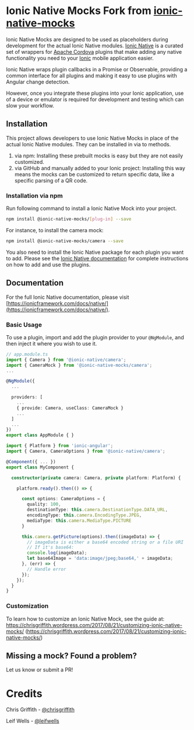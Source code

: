 # Ionic Native Mocks Fork from [ionic-native-mocks](https://github.com/chrisgriffin/ionic-native-mocks)

Ionic Native Mocks are designed to be used as placeholders during development for the actual Ionic Native modules. [Ionic Native](https://github.com/ionic-team/ionic-native) is a curated set of wrappers for [Apache Cordova](https://cordova.apache.org/) plugins that make adding any native functionality you need to your [Ionic](https://ionicframework.com/) mobile application easier.

Ionic Native wraps plugin callbacks in a Promise or Observable, providing a common interface for all plugins and making it easy to use plugins with Angular change detection.

However, once you integrate these plugins into your Ionic application, use of a device or emulator is required for development and testing which can slow your workflow.

## Installation

This project allows developers to use Ionic Native Mocks in place of the actual Ionic Native modules. They can be installed in via to methods.

1. via npm: Installing these prebuilt mocks is easy but they are not easily customized.
2. via GitHub and manually added to your Ionic project: Installing this way means the mocks can be customized to return specific data, like a specific parsing of a QR code.

### Installation via npm

Run following command to install a Ionic Native Mock into your project.

```bash
npm install @ionic-native-mocks/[plug-in] --save
```

For instance, to install the camera mock:

```bash
npm install @ionic-native-mocks/camera --save
```

You also need to install the Ionic Native package for each plugin you want to add. Please see the [Ionic Native documentation](https://ionicframework.com/docs/native/) for complete instructions on how to add and use the plugins.

## Documentation

For the full Ionic Native documentation, please visit [https://ionicframework.com/docs/native/](https://ionicframework.com/docs/native/).

### Basic Usage

To use a plugin, import and add the plugin provider to your `@NgModule`, and then inject it where you wish to use it.

```typescript
// app.module.ts
import { Camera } from '@ionic-native/camera';
import { CameraMock } from '@ionic-native-mocks/camera';
...

@NgModule({
  ...

  providers: [
    ...
    { provide: Camera, useClass: CameraMock }
    ...
  ]
  ...
})
export class AppModule { }
```

```typescript
import { Platform } from 'ionic-angular';
import { Camera, CameraOptions } from '@ionic-native/camera';

@Component({ ... })
export class MyComponent {

  constructor(private camera: Camera, private platform: Platform) {

    platform.ready().then(() => {

      const options: CameraOptions = {
        quality: 100,
        destinationType: this.camera.DestinationType.DATA_URL,
        encodingType: this.camera.EncodingType.JPEG,
        mediaType: this.camera.MediaType.PICTURE
      }

      this.camera.getPicture(options).then((imageData) => {
        // imageData is either a base64 encoded string or a file URI
        // If it's base64:
        console.log(imageData);
        let base64Image = 'data:image/jpeg;base64,' + imageData;
      }, (err) => {
        // Handle error
      });
    });
  }
}
```

### Customization

To learn how to customize an Ionic Native Mock, see the guide at: https://chrisgriffith.wordpress.com/2017/08/21/customizing-ionic-native-mocks/ (https://chrisgriffith.wordpress.com/2017/08/21/customizing-ionic-native-mocks/)

## Missing a mock? Found a problem?

Let us know or submit a PR!

# Credits

Chris Griffith - [@chrisgriffith](https://github.com/chrisgriffith)

Leif Wells - [@leifwells](https://github.com/leifwells)
